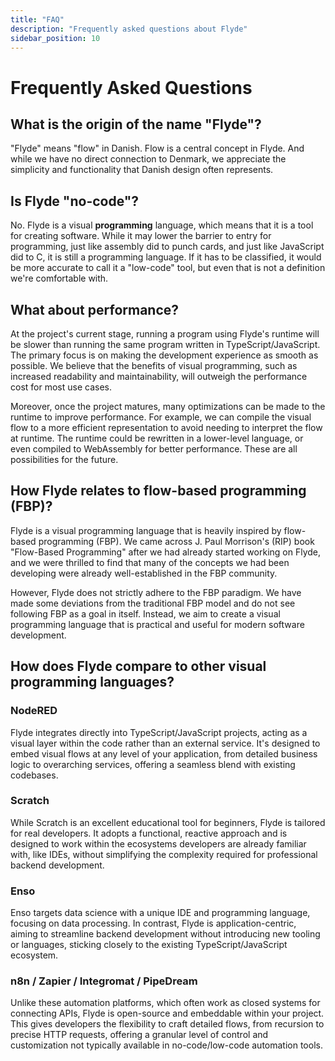 ```yaml
---
title: "FAQ"
description: "Frequently asked questions about Flyde"
sidebar_position: 10
---
```


# Frequently Asked Questions

## What is the origin of the name "Flyde"?

"Flyde" means "flow" in Danish. Flow is a central concept in Flyde. And while we have no direct connection to Denmark, we appreciate the simplicity and functionality that Danish design often represents.

## Is Flyde "no-code"?

No. Flyde is a visual **programming** language, which means that it is a tool for creating software. While it may lower the barrier to entry for programming, just like assembly did to punch cards, and just like JavaScript did to C, it is still a programming language. If it has to be classified, it would be more accurate to call it a "low-code" tool, but even that is not a definition we're comfortable with.

## What about performance?

At the project's current stage, running a program using Flyde's runtime will be slower than running the same program written in TypeScript/JavaScript. The primary focus is on making the development experience as smooth as possible. We believe that the benefits of visual programming, such as increased readability and maintainability, will outweigh the performance cost for most use cases.

Moreover, once the project matures, many optimizations can be made to the runtime to improve performance. For example, we can compile the visual flow to a more efficient representation to avoid needing to interpret the flow at runtime. The runtime could be rewritten in a lower-level language, or even compiled to WebAssembly for better performance. These are all possibilities for the future.

## How Flyde relates to flow-based programming (FBP)?

Flyde is a visual programming language that is heavily inspired by flow-based programming (FBP). We came across J. Paul Morrison's (RIP) book "Flow-Based Programming" after we had already started working on Flyde, and we were thrilled to find that many of the concepts we had been developing were already well-established in the FBP community.

However, Flyde does not strictly adhere to the FBP paradigm. We have made some deviations from the traditional FBP model and do not see following FBP as a goal in itself. Instead, we aim to create a visual programming language that is practical and useful for modern software development.

## How does Flyde compare to other visual programming languages?

### NodeRED

Flyde integrates directly into TypeScript/JavaScript projects, acting as a visual layer within the code rather than an external service. It's designed to embed visual flows at any level of your application, from detailed business logic to overarching services, offering a seamless blend with existing codebases.

### Scratch

While Scratch is an excellent educational tool for beginners, Flyde is tailored for real developers. It adopts a functional, reactive approach and is designed to work within the ecosystems developers are already familiar with, like IDEs, without simplifying the complexity required for professional backend development.

### Enso

Enso targets data science with a unique IDE and programming language, focusing on data processing. In contrast, Flyde is application-centric, aiming to streamline backend development without introducing new tooling or languages, sticking closely to the existing TypeScript/JavaScript ecosystem.

### n8n / Zapier / Integromat / PipeDream

Unlike these automation platforms, which often work as closed systems for connecting APIs, Flyde is open-source and embeddable within your project. This gives developers the flexibility to craft detailed flows, from recursion to precise HTTP requests, offering a granular level of control and customization not typically available in no-code/low-code automation tools.
